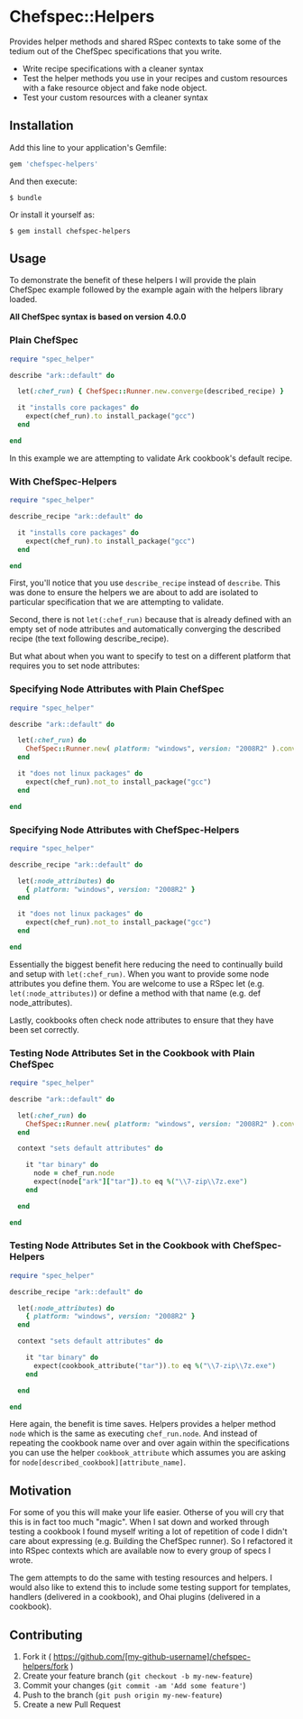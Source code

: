 # Chefspec::Helpers

Provides helper methods and shared RSpec contexts to take some of the tedium
out of the ChefSpec specifications that you write.

* Write recipe specifications with a cleaner syntax
* Test the helper methods you use in your recipes and custom resources with a fake resource object and fake node object.
* Test your custom resources with a cleaner syntax

## Installation

Add this line to your application's Gemfile:

```ruby
gem 'chefspec-helpers'
```

And then execute:

    $ bundle

Or install it yourself as:

    $ gem install chefspec-helpers

## Usage

To demonstrate the benefit of these helpers I will provide the plain ChefSpec
example followed by the example again with the helpers library loaded.

**All ChefSpec syntax is based on version 4.0.0**

### Plain ChefSpec

```ruby
require "spec_helper"

describe "ark::default" do

  let(:chef_run) { ChefSpec::Runner.new.converge(described_recipe) }

  it "installs core packages" do
    expect(chef_run).to install_package("gcc")
  end

end
```

In this example we are attempting to validate Ark cookbook's default recipe.

### With ChefSpec-Helpers

```ruby
require "spec_helper"

describe_recipe "ark::default" do

  it "installs core packages" do
    expect(chef_run).to install_package("gcc")
  end

end
```

First, you'll notice that you use `describe_recipe` instead of `describe`. This
was done to ensure the helpers we are about to add are isolated to particular
specification that we are attempting to validate.

Second, there is not `let(:chef_run)` because that is already defined with an
empty set of node attributes and automatically converging the described recipe
(the text following describe_recipe).

But what about when you want to specify to test on a different platform that
requires you to set node attributes:


### Specifying Node Attributes with Plain ChefSpec

```ruby
require "spec_helper"

describe "ark::default" do

  let(:chef_run) do
    ChefSpec::Runner.new( platform: "windows", version: "2008R2" ).converge(described_recipe)
  end

  it "does not linux packages" do
    expect(chef_run).not_to install_package("gcc")
  end

end
```

### Specifying Node Attributes with ChefSpec-Helpers

```ruby
require "spec_helper"

describe_recipe "ark::default" do

  let(:node_attributes) do
    { platform: "windows", version: "2008R2" }
  end

  it "does not linux packages" do
    expect(chef_run).not_to install_package("gcc")
  end

end
```

Essentially the biggest benefit here reducing the need to continually build and
setup with `let(:chef_run)`. When you want to provide some node attributes you
define them. You are welcome to use a RSpec let (e.g. `let(:node_attributes)`)
or define a method with that name (e.g. def node_attributes).

Lastly, cookbooks often check node attributes to ensure that they have been set
correctly.

### Testing Node Attributes Set in the Cookbook with Plain ChefSpec

```ruby
require "spec_helper"

describe "ark::default" do

  let(:chef_run) do
    ChefSpec::Runner.new( platform: "windows", version: "2008R2" ).converge(described_recipe)
  end

  context "sets default attributes" do

    it "tar binary" do
      node = chef_run.node
      expect(node["ark"]["tar"]).to eq %("\\7-zip\\7z.exe")
    end

  end

end
```

### Testing Node Attributes Set in the Cookbook with ChefSpec-Helpers

```ruby
require "spec_helper"

describe_recipe "ark::default" do

  let(:node_attributes) do
    { platform: "windows", version: "2008R2" }
  end

  context "sets default attributes" do

    it "tar binary" do
      expect(cookbook_attribute("tar")).to eq %("\\7-zip\\7z.exe")
    end

  end

end
```

Here again, the benefit is time saves. Helpers provides a helper method `node`
which is the same as executing `chef_run.node`. And instead of repeating the
cookbook name over and over again within the specifications you can use the
helper `cookbook_attribute` which assumes you are asking for
`node[described_cookbook][attribute_name]`.


## Motivation

For some of you this will make your life easier. Otherse of you will cry that
this is in fact too much "magic". When I sat down and worked through testing a
cookbook I found myself writing a lot of repetition of code I didn't care about
expressing (e.g. Building the ChefSpec runner). So I refactored it into RSpec
contexts which are available now to every group of specs I wrote.

The gem attempts to do the same with testing resources and helpers. I would
also like to extend this to include some testing support for templates, handlers
(delivered in a cookbook), and Ohai plugins (delivered in a cookbook).


## Contributing

1. Fork it ( https://github.com/[my-github-username]/chefspec-helpers/fork )
2. Create your feature branch (`git checkout -b my-new-feature`)
3. Commit your changes (`git commit -am 'Add some feature'`)
4. Push to the branch (`git push origin my-new-feature`)
5. Create a new Pull Request

